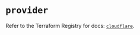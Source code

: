 # `provider`

Refer to the Terraform Registry for docs: [`cloudflare`](https://registry.terraform.io/providers/cloudflare/cloudflare/4.42.0/docs).
